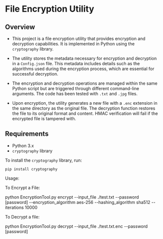 # File Encryption Utility

## Overview

- This project is a file encryption utility that provides encryption and decryption capabilities. It is implemented in Python using the `cryptography` library.

- The utility stores the metadata necessary for encryption and decryption in a `Config.json` file. This metadata includes details such as the algorithms used during the encryption process, which are essential for successful decryption.

- The encryption and decryption operations are managed within the same Python script but are triggered through different command-line arguments. The code has been tested with `.txt` and `.jpg` files.

- Upon encryption, the utility generates a new file with a `.enc` extension in the same directory as the original file. The decryption function restores the file to its original format and content. HMAC verification will fail if the encrypted file is tampered with.


## Requirements

- Python 3.x
- `cryptography` library

To install the `cryptography` library, run:

`pip install cryptography`


Usage:

To Encrypt a File:

python EncryptionTool.py encrypt --input_file ./test.txt --password [password] --encryption_algorithm aes-256 --hashing_algorithm sha512 --iterations 10000


To Decrypt a file:

python EncryptionTool.py decrypt --input_file ./test.txt.enc --password [password]
